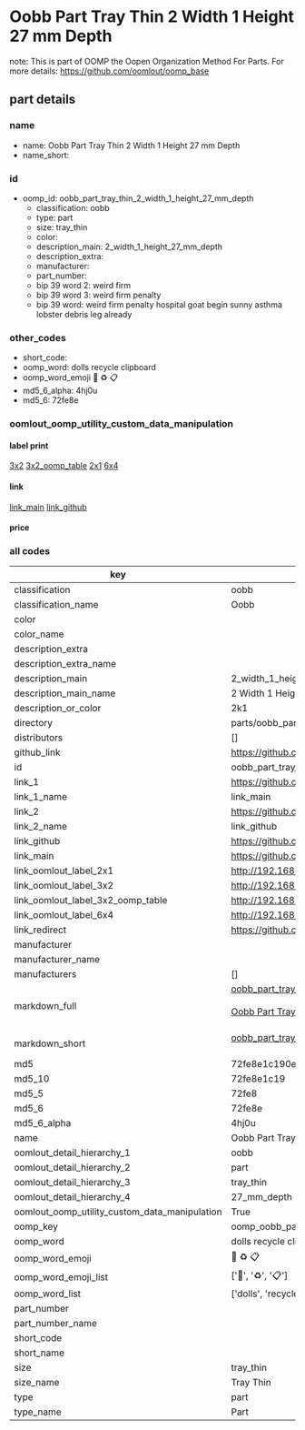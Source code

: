 # Oobb Part Tray Thin 2 Width 1 Height 27 mm Depth  

note: This is part of OOMP the Oopen Organization Method For Parts. For more details: https://github.com/oomlout/oomp_base

##  part details
  







### name
* name: Oobb Part Tray Thin 2 Width 1 Height 27 mm Depth
* name_short: 
### id
* oomp_id: oobb_part_tray_thin_2_width_1_height_27_mm_depth
  * classification: oobb
  * type: part
  * size: tray_thin
  * color: 
  * description_main: 2_width_1_height_27_mm_depth
  * description_extra: 
  * manufacturer: 
  * part_number: 
  * bip 39 word 2: weird firm
  * bip 39 word 3: weird firm penalty
  * bip 39 word: weird firm penalty hospital goat begin sunny asthma lobster debris leg already

### other_codes
* short_code: 
* oomp_word: dolls recycle clipboard
* oomp_word_emoji :dolls: :recycle: :clipboard:
* md5_6_alpha: 4hj0u
* md5_6: 72fe8e






### oomlout_oomp_utility_custom_data_manipulation
#### label print
[3x2](http://192.168.1.245:1112/?label=oomp%204hj0u)
[3x2_oomp_table](http://192.168.1.108:1112/?label=oomp%204hj0u)
[2x1](http://192.168.1.242:1112/?label=oomp%204hj0u)
[6x4](http://192.168.1.55:1112/?label=oomp%204hj0u)    

#### link

[link_main](https://github.com/oomlout/oomlout_oomp_version_1_messy/tree/main/parts/oobb_part_tray_thin_2_width_1_height_27_mm_depth) [link_github](https://github.com/oomlout/oomlout_oomp_version_1_messy/tree/main/parts/oobb_part_tray_thin_2_width_1_height_27_mm_depth)                             

#### price







### all codes 
| key | value |  
| --- | --- |  
| classification | oobb |  
| classification_name | Oobb |  
| color |  |  
| color_name |  |  
| description_extra |  |  
| description_extra_name |  |  
| description_main | 2_width_1_height_27_mm_depth |  
| description_main_name | 2 Width 1 Height 27 mm Depth |  
| description_or_color | 2k1 |  
| directory | parts/oobb_part_tray_thin_2_width_1_height_27_mm_depth |  
| distributors | [] |  
| github_link | https://github.com/oomlout/oomlout_oomp_part_src/tree/main/parts/oobb_part_tray_thin_2_width_1_height_27_mm_depth |  
| id | oobb_part_tray_thin_2_width_1_height_27_mm_depth |  
| link_1 | https://github.com/oomlout/oomlout_oomp_version_1_messy/tree/main/parts/oobb_part_tray_thin_2_width_1_height_27_mm_depth |  
| link_1_name | link_main |  
| link_2 | https://github.com/oomlout/oomlout_oomp_version_1_messy/tree/main/parts/oobb_part_tray_thin_2_width_1_height_27_mm_depth |  
| link_2_name | link_github |  
| link_github | https://github.com/oomlout/oomlout_oomp_version_1_messy/tree/main/parts/oobb_part_tray_thin_2_width_1_height_27_mm_depth |  
| link_main | https://github.com/oomlout/oomlout_oomp_version_1_messy/tree/main/parts/oobb_part_tray_thin_2_width_1_height_27_mm_depth |  
| link_oomlout_label_2x1 | http://192.168.1.242:1112/?label=oomp%204hj0u |  
| link_oomlout_label_3x2 | http://192.168.1.245:1112/?label=oomp%204hj0u |  
| link_oomlout_label_3x2_oomp_table | http://192.168.1.108:1112/?label=oomp%204hj0u |  
| link_oomlout_label_6x4 | http://192.168.1.55:1112/?label=oomp%204hj0u |  
| link_redirect | https://github.com/oomlout/oomlout_oomp_version_1_messy/tree/main/parts/oobb_part_tray_thin_2_width_1_height_27_mm_depth |  
| manufacturer |  |  
| manufacturer_name |  |  
| manufacturers | [] |  
| markdown_full | [oobb_part_tray_thin_2_width_1_height_27_mm_depth](none)<br>[](none)<br>[Oobb Part Tray Thin 2 Width 1 Height 27 Mm Depth](none)<br><br> |  
| markdown_short | [oobb_part_tray_thin_2_width_1_height_27_mm_depth](none)<br><br> |  
| md5 | 72fe8e1c190e1b2c513206df4515d7c9 |  
| md5_10 | 72fe8e1c19 |  
| md5_5 | 72fe8 |  
| md5_6 | 72fe8e |  
| md5_6_alpha | 4hj0u |  
| name | Oobb Part Tray Thin 2 Width 1 Height 27 mm Depth |  
| oomlout_detail_hierarchy_1 | oobb |  
| oomlout_detail_hierarchy_2 | part |  
| oomlout_detail_hierarchy_3 | tray_thin |  
| oomlout_detail_hierarchy_4 | 27_mm_depth |  
| oomlout_oomp_utility_custom_data_manipulation | True |  
| oomp_key | oomp_oobb_part_tray_thin_2_width_1_height_27_mm_depth |  
| oomp_word | dolls recycle clipboard |  
| oomp_word_emoji | :dolls: :recycle: :clipboard: |  
| oomp_word_emoji_list | [':dolls:', ':recycle:', ':clipboard:'] |  
| oomp_word_list | ['dolls', 'recycle', 'clipboard'] |  
| part_number |  |  
| part_number_name |  |  
| short_code |  |  
| short_name |  |  
| size | tray_thin |  
| size_name | Tray Thin |  
| type | part |  
| type_name | Part |  
